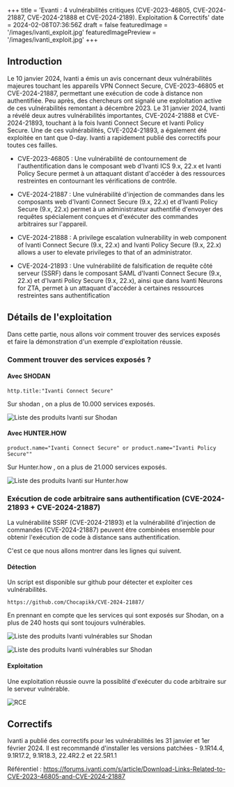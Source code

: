 +++
title = 'Evanti : 4 vulnérabilités critiques (CVE-2023-46805, CVE-2024-21887, CVE-2024-21888 et CVE-2024-2189). Exploitation & Correctifs'
date = 2024-02-08T07:36:56Z
draft = false
featuredImage = '/images/ivanti_exploit.jpg'
featuredImagePreview = '/images/ivanti_exploit.jpg'
+++


## Introduction

Le 10 janvier 2024, Ivanti a émis un avis concernant deux vulnérabilités majeures touchant les appareils VPN Connect Secure, CVE-2023-46805 et CVE-2024-21887, permettant une exécution de code à distance non authentifiée. Peu après, des chercheurs ont signalé une exploitation active de ces vulnérabilités remontant à décembre 2023. Le 31 janvier 2024, Ivanti a révélé deux autres vulnérabilités importantes, CVE-2024-21888 et CVE-2024-21893, touchant à la fois Ivanti Connect Secure et Ivanti Policy Secure. Une de ces vulnérabilités, CVE-2024-21893, a également été exploitée en tant que 0-day. Ivanti a rapidement publié des correctifs pour toutes ces failles.

* CVE-2023-46805  :
Une vulnérabilité de contournement de l'authentification dans le composant web d'Ivanti ICS 9.x, 22.x et Ivanti Policy Secure permet à un attaquant distant d'accéder à des ressources restreintes en contournant les vérifications de contrôle.

* CVE-2024-21887  :
Une vulnérabilité d'injection de commandes dans les composants web d'Ivanti Connect Secure (9.x, 22.x) et d'Ivanti Policy Secure (9.x, 22.x) permet à un administrateur authentifié d'envoyer des requêtes spécialement conçues et d'exécuter des commandes arbitraires sur l'appareil.

* CVE-2024-21888  :
A privilege escalation vulnerability in web component of Ivanti Connect Secure (9.x, 22.x) and Ivanti Policy Secure (9.x, 22.x) allows a user to elevate privileges to that of an administrator.

* CVE-2024-21893  :
Une vulnérabilité de falsification de requête côté serveur (SSRF) dans le composant SAML d'Ivanti Connect Secure (9.x, 22.x) et d'Ivanti Policy Secure (9.x, 22.x), ainsi que dans Ivanti Neurons for ZTA, permet à un attaquant d'accéder à certaines ressources restreintes sans authentification


## Détails de l'exploitation

Dans cette partie, nous allons voir comment trouver des services exposés et faire la démonstration d'un exemple d'exploitation réussie.

### Comment trouver des services exposés ?

####	Avec SHODAN

```
http.title:"Ivanti Connect Secure" 
```
Sur shodan , on a plus de 10.000 services exposés.

![Liste des produits Ivanti  sur Shodan](/images/ivanti_shodan.png)

####	Avec HUNTER.HOW

```
product.name="Ivanti Connect Secure" or product.name="Ivanti Policy Secure""
```
Sur Hunter.how , on a plus de 21.000 services exposés.


![Liste des produits Ivanti  sur Hunter.how](/images/ivanti_hunterhow.png)

### Exécution de code arbitraire sans authentification (CVE-2024-21893 + CVE-2024-21887)

La vulnérabilité SSRF (CVE-2024-21893) et la vulnérabilité d'injection de commandes (CVE-2024-21887)  peuvent être combinées ensemble pour obtenir l'exécution de code à distance sans authentification. 

C'est ce que nous allons montrer dans les lignes qui suivent.

####	Détection

Un script est disponible sur github pour détecter et exploiter ces vulnérabilités.
```
https://github.com/Chocapikk/CVE-2024-21887/
```

En prennant en compte  que les services qui sont exposés sur Shodan, on a plus de 240 hosts qui sont toujours vulnérables.


![Liste des produits Ivanti  vulnérables sur Shodan](/images/ivanti_vulns_host_test.png)

![Liste des produits Ivanti  vulnérables sur Shodan](/images/vulns_hosts_number.png)


####	Exploitation

Une exploitation réussie ouvre la possiblité d'exécuter du code arbitraire sur le serveur vulnérable.

![RCE ](/images/ivanti_rce_command.png)

## Correctifs

Ivanti a publié des correctifs pour les vulnérabilités les 31 janvier et 1er février 2024. Il est recommandé d'installer les versions patchées - 9.1R14.4, 9.1R17.2, 9.1R18.3, 22.4R2.2 et 22.5R1.1

Référentiel : 
https://forums.ivanti.com/s/article/Download-Links-Related-to-CVE-2023-46805-and-CVE-2024-21887